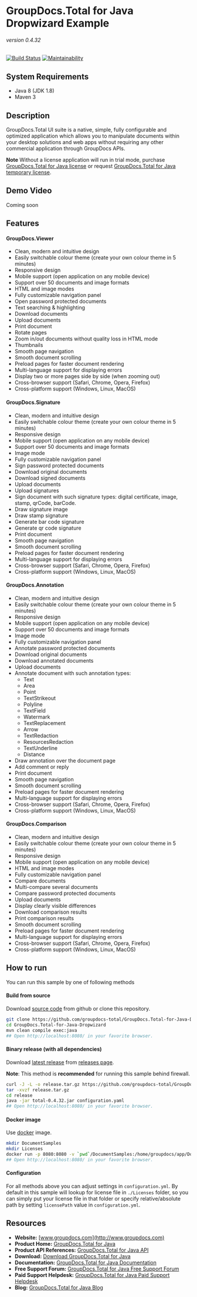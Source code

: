 # GroupDocs.Total for Java Dropwizard Example
###### version 0.4.32

[![Build Status](https://travis-ci.org/groupdocs-total/GroupDocs.Total-for-Java-Dropwizard.svg?branch=master)](https://travis-ci.org/groupdocs-total/GroupDocs.Total-for-Java-Dropwizard)
[![Maintainability](https://api.codeclimate.com/v1/badges/83ca13ac2b000eafba60/maintainability)](https://codeclimate.com/github/groupdocs-total/GroupDocs.Total-for-Java-Dropwizard/maintainability)

## System Requirements
- Java 8 (JDK 1.8)
- Maven 3


## Description
GroupDocs.Total UI suite is a native, simple, fully configurable and optimized application which allows you to manipulate documents within your desktop solutions and web apps without requiring any other commercial application through GroupDocs APIs.

**Note** Without a license application will run in trial mode, purchase [GroupDocs.Total for Java license](https://purchase.groupdocs.com/order-online-step-1-of-8.aspx) or request [GroupDocs.Total for Java temporary license](https://purchase.groupdocs.com/temporary-license).


## Demo Video
Coming soon


## Features
#### GroupDocs.Viewer
- Clean, modern and intuitive design
- Easily switchable colour theme (create your own colour theme in 5 minutes)
- Responsive design
- Mobile support (open application on any mobile device)
- Support over 50 documents and image formats
- HTML and image modes
- Fully customizable navigation panel
- Open password protected documents
- Text searching & highlighting
- Download documents
- Upload documents
- Print document
- Rotate pages
- Zoom in/out documents without quality loss in HTML mode
- Thumbnails
- Smooth page navigation
- Smooth document scrolling
- Preload pages for faster document rendering
- Multi-language support for displaying errors
- Display two or more pages side by side (when zooming out)
- Cross-browser support (Safari, Chrome, Opera, Firefox)
- Cross-platform support (Windows, Linux, MacOS)
#### GroupDocs.Signature
- Clean, modern and intuitive design
- Easily switchable colour theme (create your own colour theme in 5 minutes)
- Responsive design
- Mobile support (open application on any mobile device)
- Support over 50 documents and image formats
- Image mode
- Fully customizable navigation panel
- Sign password protected documents
- Download original documents
- Download signed documents
- Upload documents
- Upload signatures
- Sign document with such signature types: digital certificate, image, stamp, qrCode, barCode.
- Draw signature image
- Draw stamp signature
- Generate bar code signature
- Generate qr code signature
- Print document
- Smooth page navigation
- Smooth document scrolling
- Preload pages for faster document rendering
- Multi-language support for displaying errors
- Cross-browser support (Safari, Chrome, Opera, Firefox)
- Cross-platform support (Windows, Linux, MacOS)
#### GroupDocs.Annotation
- Clean, modern and intuitive design
- Easily switchable colour theme (create your own colour theme in 5 minutes)
- Responsive design
- Mobile support (open application on any mobile device)
- Support over 50 documents and image formats
- Image mode
- Fully customizable navigation panel
- Annotate password protected documents
- Download original documents
- Download annotated documents
- Upload documents
- Annotate document with such annotation types: 
   * Text
   * Area
   * Point
   * TextStrikeout
   * Polyline
   * TextField
   * Watermark
   * TextReplacement
   * Arrow
   * TextRedaction
   * ResourcesRedaction
   * TextUnderline
   * Distance
- Draw annotation over the document page
- Add comment or reply
- Print document
- Smooth page navigation
- Smooth document scrolling
- Preload pages for faster document rendering
- Multi-language support for displaying errors
- Cross-browser support (Safari, Chrome, Opera, Firefox)
- Cross-platform support (Windows, Linux, MacOS)
#### GroupDocs.Comparison
- Clean, modern and intuitive design
- Easily switchable colour theme (create your own colour theme in 5 minutes)
- Responsive design
- Mobile support (open application on any mobile device)
- HTML and image modes
- Fully customizable navigation panel
- Compare documents
- Multi-compare several documents
- Compare password protected documents
- Upload documents
- Display clearly visible differences
- Download comparison results
- Print comparison results
- Smooth document scrolling
- Preload pages for faster document rendering
- Multi-language support for displaying errors
- Cross-browser support (Safari, Chrome, Opera, Firefox)
- Cross-platform support (Windows, Linux, MacOS)

## How to run

You can run this sample by one of following methods


#### Build from source

Download [source code](https://github.com/groupdocs-total/GroupDocs.Total-for-Java-Dropwizard/archive/master.zip) from github or clone this repository.

```bash
git clone https://github.com/groupdocs-total/GroupDocs.Total-for-Java-Dropwizard
cd GroupDocs.Total-for-Java-Dropwizard
mvn clean compile exec:java
## Open http://localhost:8080/ in your favorite browser.
```

#### Binary release (with all dependencies)

Download [latest release](https://github.com/groupdocs-total/GroupDocs.Total-for-Java-Dropwizard/releases/latest) from [releases page](https://github.com/groupdocs-total/GroupDocs.Total-for-Java-Dropwizard/releases). 

**Note**: This method is **recommended** for running this sample behind firewall.

```bash
curl -J -L -o release.tar.gz https://github.com/groupdocs-total/GroupDocs.Total-for-Java-Dropwizard/releases/download/0.4.32/release.tar.gz
tar -xvzf release.tar.gz
cd release
java -jar total-0.4.32.jar configuration.yaml
## Open http://localhost:8080/ in your favorite browser.
```

#### Docker image
Use [docker](https://www.docker.com/) image.

```bash
mkdir DocumentSamples
mkdir Licenses
docker run -p 8080:8080 -v `pwd`/DocumentSamples:/home/groupdocs/app/DocumentSamples -v `pwd`/Licenses:/home/groupdocs/app/Licenses groupdocs/total-for-java-dropwizard
## Open http://localhost:8080/ in your favorite browser.
```

#### Configuration
For all methods above you can adjust settings in `configuration.yml`. By default in this sample will lookup for license file in `./Licenses` folder, so you can simply put your license file in that folder or specify relative/absolute path by setting `licensePath` value in `configuration.yml`. 

## Resources
- **Website:** [www.groupdocs.com](http://www.groupdocs.com)
- **Product Home:** [GroupDocs.Total for Java](https://products.groupdocs.com/total/java)
- **Product API References:** [GroupDocs.Total for Java API](https://apireference.groupdocs.com)
- **Download:** [Download GroupDocs.Total for Java](http://downloads.groupdocs.com/total/java)
- **Documentation:** [GroupDocs.Total for Java Documentation](https://docs.groupdocs.com/dashboard.action)
- **Free Support Forum:** [GroupDocs.Total for Java Free Support Forum](https://forum.groupdocs.com/c/total)
- **Paid Support Helpdesk:** [GroupDocs.Total for Java Paid Support Helpdesk](https://helpdesk.groupdocs.com)
- **Blog:** [GroupDocs.Total for Java Blog](https://blog.groupdocs.com/category/groupdocs-total-product-family)
